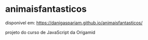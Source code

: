 # animaisfantasticos

disponivel em: https://danigaspariam.github.io/animaisfantasticos/
 
 projeto do curso de JavaScript da Origamid
